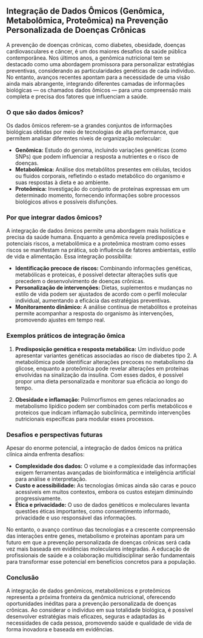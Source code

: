 
## Integração de Dados Ômicos (Genômica, Metabolômica, Proteômica) na Prevenção Personalizada de Doenças Crônicas

A prevenção de doenças crônicas, como diabetes, obesidade, doenças cardiovasculares e câncer, é um dos maiores desafios da saúde pública contemporânea. Nos últimos anos, a genômica nutricional tem se destacado como uma abordagem promissora para personalizar estratégias preventivas, considerando as particularidades genéticas de cada indivíduo. No entanto, avanços recentes apontam para a necessidade de uma visão ainda mais abrangente, integrando diferentes camadas de informações biológicas — os chamados dados ômicos — para uma compreensão mais completa e precisa dos fatores que influenciam a saúde.

### O que são dados ômicos?

Os dados ômicos referem-se a grandes conjuntos de informações biológicas obtidas por meio de tecnologias de alta performance, que permitem analisar diferentes níveis de organização molecular:

- **Genômica:** Estudo do genoma, incluindo variações genéticas (como SNPs) que podem influenciar a resposta a nutrientes e o risco de doenças.
- **Metabolômica:** Análise dos metabólitos presentes em células, tecidos ou fluidos corporais, refletindo o estado metabólico do organismo e suas respostas à dieta e ao ambiente.
- **Proteômica:** Investigação do conjunto de proteínas expressas em um determinado momento, fornecendo informações sobre processos biológicos ativos e possíveis disfunções.

### Por que integrar dados ômicos?

A integração de dados ômicos permite uma abordagem mais holística e precisa da saúde humana. Enquanto a genômica revela predisposições e potenciais riscos, a metabolômica e a proteômica mostram como esses riscos se manifestam na prática, sob influência de fatores ambientais, estilo de vida e alimentação. Essa integração possibilita:

- **Identificação precoce de riscos:** Combinando informações genéticas, metabólicas e proteicas, é possível detectar alterações sutis que precedem o desenvolvimento de doenças crônicas.
- **Personalização de intervenções:** Dietas, suplementos e mudanças no estilo de vida podem ser ajustados de acordo com o perfil molecular individual, aumentando a eficácia das estratégias preventivas.
- **Monitoramento dinâmico:** A análise contínua de metabólitos e proteínas permite acompanhar a resposta do organismo às intervenções, promovendo ajustes em tempo real.

### Exemplos práticos de integração ômica

1. **Predisposição genética e resposta metabólica:** Um indivíduo pode apresentar variantes genéticas associadas ao risco de diabetes tipo 2. A metabolômica pode identificar alterações precoces no metabolismo da glicose, enquanto a proteômica pode revelar alterações em proteínas envolvidas na sinalização da insulina. Com esses dados, é possível propor uma dieta personalizada e monitorar sua eficácia ao longo do tempo.

2. **Obesidade e inflamação:** Polimorfismos em genes relacionados ao metabolismo lipídico podem ser combinados com perfis metabólicos e proteicos que indicam inflamação subclínica, permitindo intervenções nutricionais específicas para modular esses processos.

### Desafios e perspectivas futuras

Apesar do enorme potencial, a integração de dados ômicos na prática clínica ainda enfrenta desafios:

- **Complexidade dos dados:** O volume e a complexidade das informações exigem ferramentas avançadas de bioinformática e inteligência artificial para análise e interpretação.
- **Custo e acessibilidade:** As tecnologias ômicas ainda são caras e pouco acessíveis em muitos contextos, embora os custos estejam diminuindo progressivamente.
- **Ética e privacidade:** O uso de dados genéticos e moleculares levanta questões éticas importantes, como consentimento informado, privacidade e uso responsável das informações.

No entanto, o avanço contínuo das tecnologias e a crescente compreensão das interações entre genes, metabolismo e proteínas apontam para um futuro em que a prevenção personalizada de doenças crônicas será cada vez mais baseada em evidências moleculares integradas. A educação de profissionais de saúde e a colaboração multidisciplinar serão fundamentais para transformar esse potencial em benefícios concretos para a população.

### Conclusão

A integração de dados genômicos, metabolômicos e proteômicos representa a próxima fronteira da genômica nutricional, oferecendo oportunidades inéditas para a prevenção personalizada de doenças crônicas. Ao considerar o indivíduo em sua totalidade biológica, é possível desenvolver estratégias mais eficazes, seguras e adaptadas às necessidades de cada pessoa, promovendo saúde e qualidade de vida de forma inovadora e baseada em evidências.
```
